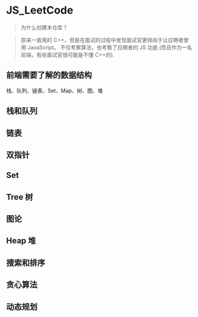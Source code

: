 # JS_LeetCode

> 为什么创建本仓库？

> 原来一直用的 C++，但是在面试的过程中发现面试官更倾向于让应聘者使用 JavaScript。
> 不仅考察算法，也考察了应聘者的 JS 功底 (而且作为一名前端，有些面试官很可能是不懂 C++的).

## 前端需要了解的数据结构

栈、队列、链表、Set、Map、树、图、堆

## 栈和队列

## 链表

## 双指针

## Set

## Tree 树

## 图论

## Heap 堆

## 搜索和排序

## 贪心算法

## 动态规划
